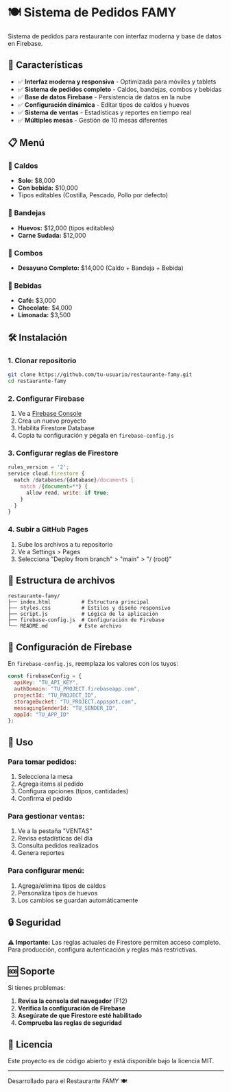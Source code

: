 # 🍽️ Sistema de Pedidos FAMY

Sistema de pedidos para restaurante con interfaz moderna y base de datos en Firebase.

## 🚀 Características

- ✅ **Interfaz moderna y responsiva** - Optimizada para móviles y tablets
- ✅ **Sistema de pedidos completo** - Caldos, bandejas, combos y bebidas
- ✅ **Base de datos Firebase** - Persistencia de datos en la nube
- ✅ **Configuración dinámica** - Editar tipos de caldos y huevos
- ✅ **Sistema de ventas** - Estadísticas y reportes en tiempo real
- ✅ **Múltiples mesas** - Gestión de 10 mesas diferentes

## 📋 Menú

### 🍲 Caldos
- **Solo:** $8,000
- **Con bebida:** $10,000
- Tipos editables (Costilla, Pescado, Pollo por defecto)

### 🍳 Bandejas
- **Huevos:** $12,000 (tipos editables)
- **Carne Sudada:** $12,000

### 🎯 Combos
- **Desayuno Completo:** $14,000 (Caldo + Bandeja + Bebida)

### 🥤 Bebidas
- **Café:** $3,000
- **Chocolate:** $4,000
- **Limonada:** $3,500

## 🛠️ Instalación

### 1. Clonar repositorio
```bash
git clone https://github.com/tu-usuario/restaurante-famy.git
cd restaurante-famy
```

### 2. Configurar Firebase

1. Ve a [Firebase Console](https://console.firebase.google.com)
2. Crea un nuevo proyecto
3. Habilita Firestore Database
4. Copia tu configuración y pégala en `firebase-config.js`

### 3. Configurar reglas de Firestore
```javascript
rules_version = '2';
service cloud.firestore {
  match /databases/{database}/documents {
    match /{document=**} {
      allow read, write: if true;
    }
  }
}
```

### 4. Subir a GitHub Pages
1. Sube los archivos a tu repositorio
2. Ve a Settings > Pages
3. Selecciona "Deploy from branch" > "main" > "/ (root)"

## 📁 Estructura de archivos

```
restaurante-famy/
├── index.html          # Estructura principal
├── styles.css          # Estilos y diseño responsivo
├── script.js           # Lógica de la aplicación
├── firebase-config.js  # Configuración de Firebase
└── README.md          # Este archivo
```

## 🔧 Configuración de Firebase

En `firebase-config.js`, reemplaza los valores con los tuyos:

```javascript
const firebaseConfig = {
  apiKey: "TU_API_KEY",
  authDomain: "TU_PROJECT.firebaseapp.com",
  projectId: "TU_PROJECT_ID",
  storageBucket: "TU_PROJECT.appspot.com",
  messagingSenderId: "TU_SENDER_ID",
  appId: "TU_APP_ID"
};
```

## 📱 Uso

### Para tomar pedidos:
1. Selecciona la mesa
2. Agrega items al pedido
3. Configura opciones (tipos, cantidades)
4. Confirma el pedido

### Para gestionar ventas:
1. Ve a la pestaña "VENTAS"
2. Revisa estadísticas del día
3. Consulta pedidos realizados
4. Genera reportes

### Para configurar menú:
1. Agrega/elimina tipos de caldos
2. Personaliza tipos de huevos
3. Los cambios se guardan automáticamente

## 🔒 Seguridad

⚠️ **Importante:** Las reglas actuales de Firestore permiten acceso completo. Para producción, configura autenticación y reglas más restrictivas.

## 🆘 Soporte

Si tienes problemas:

1. **Revisa la consola del navegador** (F12)
2. **Verifica la configuración de Firebase**
3. **Asegúrate de que Firestore esté habilitado**
4. **Comprueba las reglas de seguridad**

## 📄 Licencia

Este proyecto es de código abierto y está disponible bajo la licencia MIT.

---

Desarrollado para el Restaurante FAMY 🍽️